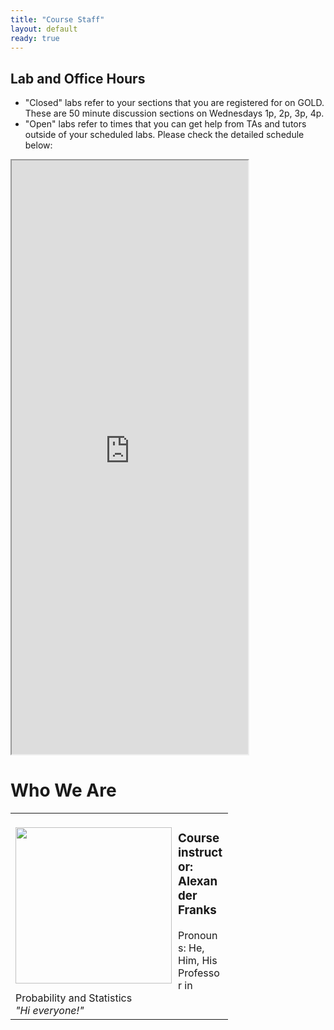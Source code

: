 ```yaml
---
title: "Course Staff"
layout: default
ready: true
---
```



## Lab and Office Hours
* "Closed" labs refer to your sections that you are registered for on GOLD. These are 50 minute discussion sections on Wednesdays 1p, 2p, 3p, 4p.
* "Open" labs refer to times that you can get help from TAs and tutors outside of your scheduled labs.  Please check the detailed schedule below:

<style>
iframe { width: 75%; height: 950px; overflow: scroll; }  
</style>

<iframe src="https://docs.google.com/spreadsheets/d/1v6DY9u_fsrHz4xEvlTkZfI1QovNU721rRhmTFLR64T4/edit#gid=0&range=B1:G38"></iframe>



# Who We Are<a name="staff"></a>

<table style="width:80%">
<tr>
  <td>
  <img src="/web/info/mentorPhotos/404.gif"  width="250px"  alt="" style="float: left; margin: 20px 10px 0px 0px;">
  <h3> Course instructor: Alexander Franks</h3>
  Pronouns: He, Him, His<br/>
  Professor in Probability and Statistics<br/>
  <i>"Hi everyone!"</i><br/>
  </td>
</tr>

